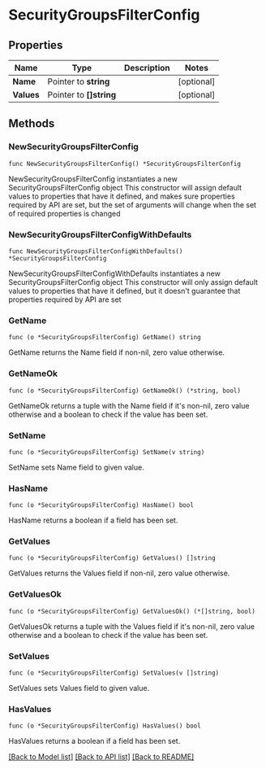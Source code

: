 # SecurityGroupsFilterConfig

## Properties

Name | Type | Description | Notes
------------ | ------------- | ------------- | -------------
**Name** | Pointer to **string** |  | [optional] 
**Values** | Pointer to **[]string** |  | [optional] 

## Methods

### NewSecurityGroupsFilterConfig

`func NewSecurityGroupsFilterConfig() *SecurityGroupsFilterConfig`

NewSecurityGroupsFilterConfig instantiates a new SecurityGroupsFilterConfig object
This constructor will assign default values to properties that have it defined,
and makes sure properties required by API are set, but the set of arguments
will change when the set of required properties is changed

### NewSecurityGroupsFilterConfigWithDefaults

`func NewSecurityGroupsFilterConfigWithDefaults() *SecurityGroupsFilterConfig`

NewSecurityGroupsFilterConfigWithDefaults instantiates a new SecurityGroupsFilterConfig object
This constructor will only assign default values to properties that have it defined,
but it doesn't guarantee that properties required by API are set

### GetName

`func (o *SecurityGroupsFilterConfig) GetName() string`

GetName returns the Name field if non-nil, zero value otherwise.

### GetNameOk

`func (o *SecurityGroupsFilterConfig) GetNameOk() (*string, bool)`

GetNameOk returns a tuple with the Name field if it's non-nil, zero value otherwise
and a boolean to check if the value has been set.

### SetName

`func (o *SecurityGroupsFilterConfig) SetName(v string)`

SetName sets Name field to given value.

### HasName

`func (o *SecurityGroupsFilterConfig) HasName() bool`

HasName returns a boolean if a field has been set.

### GetValues

`func (o *SecurityGroupsFilterConfig) GetValues() []string`

GetValues returns the Values field if non-nil, zero value otherwise.

### GetValuesOk

`func (o *SecurityGroupsFilterConfig) GetValuesOk() (*[]string, bool)`

GetValuesOk returns a tuple with the Values field if it's non-nil, zero value otherwise
and a boolean to check if the value has been set.

### SetValues

`func (o *SecurityGroupsFilterConfig) SetValues(v []string)`

SetValues sets Values field to given value.

### HasValues

`func (o *SecurityGroupsFilterConfig) HasValues() bool`

HasValues returns a boolean if a field has been set.


[[Back to Model list]](../README.md#documentation-for-models) [[Back to API list]](../README.md#documentation-for-api-endpoints) [[Back to README]](../README.md)


